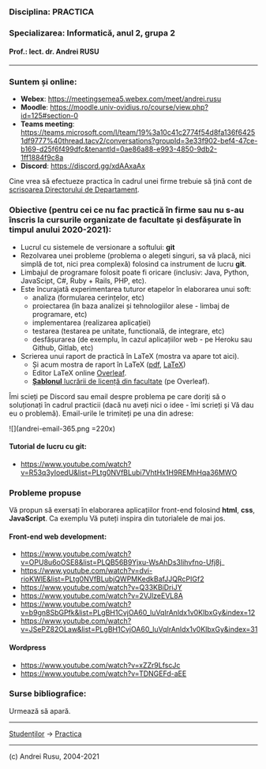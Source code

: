 
### **Disciplina**: PRACTICA

### **Specializarea**: Informatică, anul 2, grupa 2

#### Prof.: lect. dr. Andrei RUSU

---

### Suntem și online: 
- **Webex**: https://meetingsemea5.webex.com/meet/andrei.rusu
- **Moodle**: https://moodle.univ-ovidius.ro/course/view.php?id=125#section-0
- **Teams meeting**: https://teams.microsoft.com/l/team/19%3a10c41c2774f54d8fa136f64251df9777%40thread.tacv2/conversations?groupId=3e33f902-bef4-47ce-b169-d25f6f499dfc&tenantId=0ae86a88-e993-4850-9db2-1ff1884f9c8a
- **Discord**: https://discord.gg/xdAAxaAx

Cine vrea să efectueze practica în cadrul unei firme trebuie să țină cont de [scrisoarea Directorului de Departament](./practica2020FIRME.pdf). 

### Obiective (pentru cei ce nu fac practică în firme sau nu s-au înscris la cursurile organizate de facultate și desfășurate în timpul anului 2020-2021):

- Lucrul cu sistemele de versionare a softului: **git**
- Rezolvarea unei probleme (problema o alegeti singuri, sa vă placă, nici simplă de tot, nici prea complexă) folosind ca instrument de lucru __git__. 
- Limbajul de programare folosit poate fi oricare (inclusiv: Java, Python, JavaScipt, C#, Ruby + Rails, PHP, etc).
- Este încurajată experimentarea tuturor etapelor în elaborarea unui soft: 
  - analiza (formularea cerințelor, etc)
  - proiectarea (în baza analizei și tehnologiilor alese - limbaj de programare, etc)
  - implementarea (realizarea aplicației)
  - testarea (testarea pe unitate, functională, de integrare, etc)
  - desfășurarea (de exemplu, în cazul aplicațiilor web - pe Heroku sau Github, Gitlab, etc)
- Scrierea unui raport de practică în LaTeX (mostra va apare tot aici).
  - Și acum mostra de raport în LaTeX ([pdf](https://www.overleaf.com/read/tsgkmrfqjbgz), [LaTeX](https://www.overleaf.com/read/tsgkmrfqjbgz))
  - Editor LaTeX online [Overleaf](https://www.overleaf.com?r=bcec7732&rm=d&rs=b).
  - [**Șablonul** lucrării de licență din facultate](https://www.overleaf.com/read/hsyyrfdwjhdh) (pe Overleaf).  

Îmi scieți pe Discord sau email despre problema pe care doriți să o soluționați în cadrul practicii (dacă nu aveți nici o idee - îmi scrieți și Vă dau eu o problemă). Email-urile le trimiteți pe una din adrese: 

![](andrei-email-365.png =220x) 


#### Tutorial de lucru cu __git__: 

- https://www.youtube.com/watch?v=R53q3yIoedU&list=PLtg0NVfBLubi7VhtHx1H9REMhHqa36MWO

### Probleme propuse

Vă propun să exersați în elaborarea aplicațiilor front-end folosind __html__, __css__, __JavaScript__. Ca exemplu Vă puteți inspira din tutorialele de mai jos.

#### Front-end web development: 

- https://www.youtube.com/watch?v=OPU8u6oOSE8&list=PLQB56B9Yjxu-WsAhDs3Iihvfno-Ufj8j_ 
- https://www.youtube.com/watch?v=dvi-rioKWlE&list=PLtg0NVfBLubjQWPMKedkBafJJQRcPIGf2
- https://www.youtube.com/watch?v=Q33KBiDriJY
- https://www.youtube.com/watch?v=2VJlzeEVL8A
- https://www.youtube.com/watch?v=b9gn8SbGPfk&list=PLgBH1CvjOA60_luVqIrAnldx1v0KIbxGy&index=12
- https://www.youtube.com/watch?v=JSePZ82OLaw&list=PLgBH1CvjOA60_luVqIrAnldx1v0KIbxGy&index=31



#### Wordpress

- https://www.youtube.com/watch?v=xZZr9LfscJc
- https://www.youtube.com/watch?v=TDNGEFd-aEE


### Surse bibliografice:

Urmează să apară. 


***

[Studenților](./) -> [Practica]() 

---

(c) Andrei Rusu, 2004-2021


